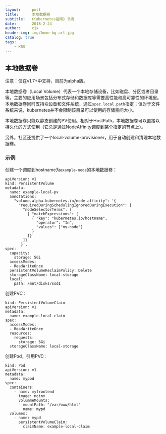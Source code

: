 ```yaml
---
layout:     post
title:      本地数据卷
subtitle:   《Kubernetes指南》书摘
date:       2018-2-24
author:     cjx
header-img: img/home-bg-art.jpg
catalog: true
tags:
    - K8S
---
```


## 本地数据卷

注意：仅在v1.7+中支持，目前为alpha版。

本地数据卷（Local Volume）代表一个本地存储设备，比如磁盘、分区或者目录等。主要的应用场景包括分布式存储和数据库等需要高性能和高可靠性的环境里。本地数据卷同时支持块设备和文件系统，通过```spec.local.path```指定；但对于文件系统来说，kubernetes并不会限制该目录可以使用的存储空间大小。

本地数据卷只能以静态创建的PV使用。相对于HostPath，本地数据卷可以直接以持久化的方式使用（它总是通过NodeAffinity调度到某个指定的节点上）。

另外，社区还提供了一个local-volume-provisioner，用于自动创建和清理本地数据卷。

### 示例

创建一个调度到hostname为```example-node```的本地数据卷：
```
apiVersion: v1
kind: PersistentVolume
metadata:
  name: example-local-pv
  annotations:
    "volume.alpha.kubernetes.io/node-affinity": '{
      "requiredDuringSchedulingIgnoredDuringExecution": {
        "nodeSelectorTerms": [
          { "matchExpressions": [
            { "key": "kubernetes.io/hostname",
              "operator": "In",
              "values": ["my-node"]
            }
          ]}
        ]}
       }',
spec:
  capacity:
    storage: 5Gi
  accessModes:
  - ReadWriteOnce
  persistentVolumeReclaimPolicy: Delete
  storageClassName: local-storage
  local:
    path: /mnt/disks/ssd1
```

创建PVC：
```
kind: PersistentVolumeClaim
apiVersion: v1
metadata:
  name: example-local-claim
spec:
  accessModes:
  - ReadWriteOnce
  resources:
    requests:
      storage: 5Gi
  storageClassName: local-storage
```

创建Pod，引用PVC：
```
kind: Pod
apiVersion: v1
metadata:
  name: mypod
spec:
  containers:
    - name: myfrontend
      image: nginx
      volummeMounts:
      - mountPath: "/var/www/html"
        name: mypd
  volumes:
    - name: mypd
      persistentVolumeClaim:
        claimName: example-local-claim
```